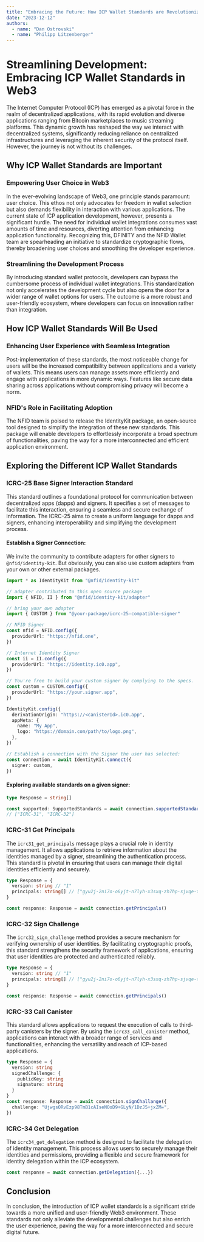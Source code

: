 ```yaml
---
title: "Embracing the Future: How ICP Wallet Standards are Revolutionizing Web3 Applications"
date: "2023-12-12"
authors:
  - name: "Dan Ostrovski"
  - name: "Philipp Litzenberger"
---
```


# Streamlining Development: Embracing ICP Wallet Standards in Web3

The Internet Computer Protocol (ICP) has emerged as a pivotal force in the realm of decentralized
applications, with its rapid evolution and diverse applications ranging from Bitcoin marketplaces to
music streaming platforms. This dynamic growth has reshaped the way we interact with decentralized
systems, significantly reducing reliance on centralized infrastructures and leveraging the inherent
security of the protocol itself. However, the journey is not without its challenges.

## Why ICP Wallet Standards are Important

### Empowering User Choice in Web3

In the ever-evolving landscape of Web3, one principle stands paramount: user choice. This ethos not
only advocates for freedom in wallet selection but also demands flexibility in interaction with
various applications. The current state of ICP application development, however, presents a
significant hurdle. The need for individual wallet integrations consumes vast amounts of time and
resources, diverting attention from enhancing application functionality. Recognizing this, DFINITY
and the NFID Wallet team are spearheading an initiative to standardize cryptographic flows, thereby
broadening user choices and smoothing the developer experience.

### Streamlining the Development Process

By introducing standard wallet protocols, developers can bypass the cumbersome process of individual
wallet integrations. This standardization not only accelerates the development cycle but also opens
the door for a wider range of wallet options for users. The outcome is a more robust and
user-friendly ecosystem, where developers can focus on innovation rather than integration.

## How ICP Wallet Standards Will Be Used

### Enhancing User Experience with Seamless Integration

Post-implementation of these standards, the most noticeable change for users will be the increased
compatibility between applications and a variety of wallets. This means users can manage assets more
efficiently and engage with applications in more dynamic ways. Features like secure data sharing
across applications without compromising privacy will become a norm.

### NFID's Role in Facilitating Adoption

The NFID team is poised to release the IdentityKit package, an open-source tool designed to simplify
the integration of these new standards. This package will enable developers to effortlessly
incorporate a broad spectrum of functionalities, paving the way for a more interconnected and
efficient application environment.

## Exploring the Different ICP Wallet Standards

### ICRC-25 Base Signer Interaction Standard

This standard outlines a foundational protocol for communication between decentralized apps (dapps)
and signers. It specifies a set of messages to facilitate this interaction, ensuring a seamless and
secure exchange of information. The ICRC-25 aims to create a uniform language for dapps and signers,
enhancing interoperability and simplifying the development process.

#### Establish a Signer Connection:

We invite the community to contribute adapters for other signers to `@nfid/identity-kit`. But
obviously, you can also use custom adapters from your own or other external packages.

```typescript
import * as IdentityKit from "@nfid/identity-kit"

// adapter contributed to this open source package
import { NFID, II } from "@nfid/identity-kit/adapter"

// bring your own adapter
import { CUSTOM } from "@your-package/icrc-25-compatible-signer"

// NFID Signer
const nfid = NFID.config({
  providerUrl: "https://nfid.one",
})

// Internet Identity Signer
const ii = II.config({
  providerUrl: "https://identity.ic0.app",
})

// You're free to build your custom signer by complying to the specs.
const custom = CUSTOM.config({
  providerUrl: "https://your.signer.app",
})

IdentityKit.config({
  derivationOrigin: "https://<canisterId>.ic0.app",
  appMeta: {
    name: "My App",
    logo: "https://domain.com/path/to/logo.png",
  },
})

// Establish a connection with the Signer the user has selected:
const connection = await IdentityKit.connect({
  signer: custom,
})
```

#### Exploring available standards on a given signer:

```typescript
type Response = string[]

const supported: SupportedStandards = await connection.supportedStandards()
// ["ICRC-31", "ICRC-32"]
```

### ICRC-31 Get Principals

The `icrc31_get_principals` message plays a crucial role in identity management. It allows
applications to retrieve information about the identities managed by a signer, streamlining the
authentication process. This standard is pivotal in ensuring that users can manage their digital
identities efficiently and securely.

```typescript
type Response = {
  version: string // "1"
  principals: string[] // ["gyu2j-2ni7o-o6yjt-n7lyh-x3sxq-zh7hp-sjvqe-t7oul-4eehb-2gvtt-Jae"]
}

const response: Response = await connection.getPrincipals()
```

### ICRC-32 Sign Challenge

The `icrc32_sign_challenge` method provides a secure mechanism for verifying ownership of user
identities. By facilitating cryptographic proofs, this standard strengthens the security framework
of applications, ensuring that user identities are protected and authenticated reliably.

```typescript
type Response = {
  version: string // "1"
  principals: string[] // ["gyu2j-2ni7o-o6yjt-n7lyh-x3sxq-zh7hp-sjvqe-t7oul-4eehb-2gvtt-Jae"]
}

const response: Response = await connection.getPrincipals()
```

### ICRC-33 Call Canister

This standard allows applications to request the execution of calls to third-party canisters by the
signer. By using the `icrc33_call_canister` method, applications can interact with a broader range
of services and functionalities, enhancing the versatility and reach of ICP-based applications.

```typescript
type Response = {
  version: string
  signedChallenge: {
    publicKey: string
    signature: string
  }
}
const response: Response = await connection.signChallange({
  challenge: "UjwgsORvEzp98TmB1cAIseNOoD9+GLyN/1DzJ5+jxZM=",
})
```

### ICRC-34 Get Delegation

The `icrc34_get_delegation` method is designed to facilitate the delegation of identity management.
This process allows users to securely manage their identities and permissions, providing a flexible
and secure framework for identity delegation within the ICP ecosystem.

```typescript
const response = await connection.getDelegation({...})
```

## Conclusion

In conclusion, the introduction of ICP wallet standards is a significant stride towards a more
unified and user-friendly Web3 environment. These standards not only alleviate the developmental
challenges but also enrich the user experience, paving the way for a more interconnected and secure
digital future.
